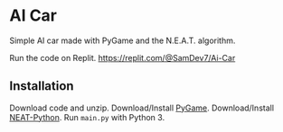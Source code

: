 # AI Car
Simple AI car made with PyGame and the N.E.A.T. algorithm.

Run the code on Replit.
https://replit.com/@SamDev7/Ai-Car

## Installation
Download code and unzip.
Download/Install [PyGame](https://pypi.org/project/pygame/).
Download/Install [NEAT-Python](https://pypi.org/project/neat-python/).
Run `main.py` with Python 3.

